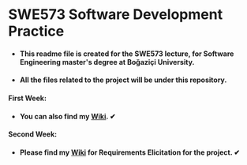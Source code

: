 # SWE573 Software Development Practice

* #### This readme file is created for the SWE573 lecture, for Software Engineering master's degree at Boğaziçi University.

* #### All the files related to the project will be under this repository.

#### First Week:
* #### You can also find my [Wiki](https://github.com/selinkocakusak/swe573/wiki/What-I-learned). ✔

#### Second Week:
* #### Please find my [Wiki](https://github.com/selinkocakusak/swe573/wiki/Requirements-Elicitation-Document) for Requirements Elicitation for the project. ✔
